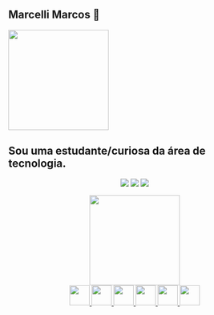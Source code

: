  ##  Marcelli Marcos 👋 
 
  <img src="https://c.tenor.com/k0FTsUOZbbsAAAAd/sonic-floss.gif" height="200" /> 

  
 ## Sou uma estudante/curiosa da área de tecnologia. </dev> 

 
 
<div  align="center">

<a href="https://instagram.com/marcellimarcos/" target="_blank"><img src="https://img.shields.io/badge/-Instagram-070307?style=for-the-badge&logo=instagram&logoColor=white" target="_blank"></a>
<a href = "mailto:cellyavila@hotmail.com"><img src="https://img.shields.io/badge/Gmail-62964A?style=for-the-badge&logo=gmail&logoColor=white" target="_blank"></a>
 <a href="https://www.linkedin.com/in/marcelli-marcos-2a0593237/" target="_blank"><img src="https://img.shields.io/badge/-LinkedIn-070307?style=for-the-badge&logo=linkedin&logoColor=white" target="_blank"></a> 
</div>



<div align="center">
  
<a href="https://github.com/marcellimarcos">
<img height="180em" src="https://github-readme-stats.vercel.app/api?username=marcellimarcos&text_color=62964A&bg_color=070307&title_color=fbfffa&border_radius=20"/> 
 <br/>

    
 <img src="https://cdn.jsdelivr.net/gh/devicons/devicon/icons/photoshop/photoshop-plain.svg" width="40" height="40"/>
 <img src="https://cdn.jsdelivr.net/gh/devicons/devicon/icons/git/git-original.svg" width="40" height="40" />  
 <img src="https://cdn.jsdelivr.net/gh/devicons/devicon/icons/canva/canva-original.svg" height="40" />
 <img src="https://cdn.jsdelivr.net/gh/devicons/devicon/icons/html5/html5-original-wordmark.svg" width="40" height="40" /> 
<img src="https://cdn.jsdelivr.net/gh/devicons/devicon/icons/javascript/javascript-original.svg" width="40" height="40"/>
<img src="https://cdn.jsdelivr.net/gh/devicons/devicon/icons/css3/css3-original.svg" width="40" height="40"/> </div>
  
  
 
       
